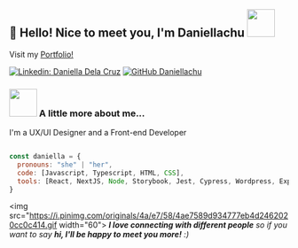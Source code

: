 <h2>👋 Hello! Nice to meet you, I'm Daniellachu <img src="https://media.giphy.com/media/mGcNjsfWAjY5AEZNw6/giphy.gif" width="50"></h2>

<p>Visit my 
    <a href="https://daniellachu-portfolio.vercel.app/"> Portfolio! </a> 
</p>

[![Linkedin: Daniella Dela Cruz](https://img.shields.io/badge/-daniellachu-blue?style=flat-square&logo=Linkedin&logoColor=white&link=https://www.linkedin.com/in/daniellachu/)](https://www.linkedin.com/in/daniellachu)
[![GitHub Daniellachu](https://img.shields.io/github/followers/daniellachu?label=follow&style=social)](https://github.com/Daniellachu)

### <img src="https://giffiles.alphacoders.com/163/163328.gif" width="50"> A little more about me...  


<p>I'm a UX/UI Designer and a Front-end Developer</p>

```javascript

const daniella = {
  pronouns: "she" | "her",
  code: [Javascript, Typescript, HTML, CSS],
  tools: [React, NextJS, Node, Storybook, Jest, Cypress, Wordpress, Expo, Android Studio],
}
```

<img src="https://i.pinimg.com/originals/4a/e7/58/4ae7589d934777eb4d2462020cc0c414.gif width="60"> <em><b>I love connecting with different people</b> so if you want to say <b>hi, I'll be happy to meet you more!</b> :)</em>

